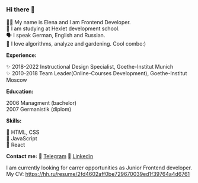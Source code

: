 ### Hi there 👋 

👩‍🦰 My name is Elena and I am Frontend Developer.  
🔭 I am studying at Hexlet development school.  
🗣 I speak German, English and Russian.  
🌱 I love algorithms, analyze and gardening. Cool combo:)  

**Experience:**

✨ 2018-2022 Instructional Design Specialist, Goethe-Institut Munich  
✨ 2010-2018 Team Leader(Online-Courses Development), Goethe-Institut Moscow

**Education:**

2006 Managment (bachelor)  
2007 Germanistik (diplom)  

**Skills:**

🎯 HTML, CSS  
🎯 JavaScript  
🎯 React   

**Contact me:**
🔭 [Telegram](https://t.me/el_shcherbinina)
🔭 [Linkedin](https://www.linkedin.com/in/el-shcherbinina/)  


I am currently looking for carrer opportunities as Junior Frontend developer.  
My CV: https://hh.ru/resume/2fd4602aff0be729670039ed1f39764a4d6761
